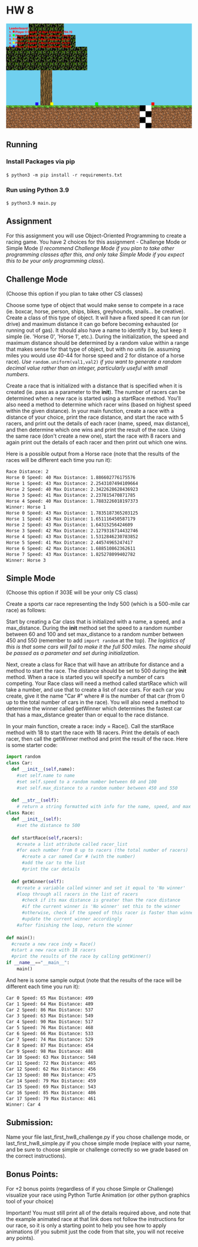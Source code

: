 # HW 8
![HW_8_Output_Screenshot.png](./HW_8_Output_ScreenShot.png)

## Running
### Install Packages via pip
`$ python3 -m pip install -r requirements.txt`

### Run using Python 3.9
`$ python3.9 main.py`

## Assignment
For this assignment you will use Object-Oriented Programming to create a racing game. You have 2 choices for this assignment - Challenge Mode or Simple Mode (_I recommend Challenge Mode if you plan to take other programming classes after this, and only take Simple Mode if you expect this to be your only programming class_).

## Challenge Mode
(Choose this option if you plan to take other CS classes)

Choose some type of object that would make sense to compete in a race (ie. boxcar, horse, person, ships, bikes, greyhounds, snails... be creative). Create a class of this type of object. It will have a fixed speed it can run (or drive) and maximum distance it can go before becoming exhausted (or running out of gas). It should also have a name to identify it by, but keep it simple (ie. 'Horse 0', 'Horse 1', etc.). During the initialization, the speed and maximum distance should be determined by a random value within a range that makes sense for that type of object, but with no units (ie. assuming miles you would use 40-44 for horse speed and 2 for distance of a horse race). _Use_ `random.uniform(val1,val2)` _if you want to generate a random decimal value rather than an integer, particularly useful with small numbers_.

Create a race that is initialized with a distance that is specified when it is created (ie. pass as a parameter to the __init__). The number of racers can be determined when a new race is started using a startRace method. You'll also need a method to determine which racer wins (based on highest speed within the given distance). In your main function, create a race with a distance of your choice, print the race distance, and start the race with 5 racers, and print out the details of each racer (name, speed, max distance), and then determine which one wins and print the result of the race. Using the same race (don't create a new one), start the race with 8 racers and again print out the details of each racer and then print out which one wins.

Here is a possible output from a Horse race (note that the results of the races will be different each time you run it):
```
Race Distance: 2
Horse 0 Speed: 40 Max Distance: 1.886602776175576
Horse 1 Speed: 43 Max Distance: 2.2543107494109664
Horse 2 Speed: 40 Max Distance: 2.3422628628436923
Horse 3 Speed: 41 Max Distance: 2.237815470871785
Horse 4 Speed: 40 Max Distance: 1.7883226018197373
Winner: Horse 1
Horse 0 Speed: 43 Max Distance: 1.7835187365203125
Horse 1 Speed: 43 Max Distance: 1.651116450587179
Horse 2 Speed: 43 Max Distance: 1.64315256424609
Horse 3 Speed: 42 Max Distance: 2.1279316714432746
Horse 4 Speed: 43 Max Distance: 1.5312846230783852
Horse 5 Speed: 41 Max Distance: 2.44574965247417
Horse 6 Speed: 42 Max Distance: 1.688510862362611
Horse 7 Speed: 43 Max Distance: 1.825278099402782
Winner: Horse 3
```


## Simple Mode
(Choose this option if 303E will be your only CS class)

Create a sports car race representing the Indy 500 (which is a 500-mile car race) as follows:

Start by creating a Car class that is initialized with a name, a speed, and a max_distance. During the __init__ method set the speed to a random number between 60 and 100 and set max_distance to a random number between 450 and 550 (remember to add `import random` at the top). _The logistics of this is that some cars will fail to make it the full 500 miles. The name should be passed as a parameter and set during initialization_.

Next, create a class for Race that will have an attribute for distance and a method to start the race. The distance should be set to 500 during the __init__ method. When a race is started you will specify a number of cars competing. Your Race class will need a method called startRace which will take a number, and use that to create a list of race cars. For each car you create, give it the name "Car #" where # is the number of that car (from 0 up to the total number of cars in the race). You will also need a method to determine the winner called getWinner which determines the fastest car that has a max_distance greater than or equal to the race distance.

In your main function, create a race: indy = Race(). Call the startRace method with 18 to start the race with 18 racers. Print the details of each racer, then call the getWinner method and print the result of the race. Here is some starter code:
```python
import random
class Car:
  def __init__(self,name):
    #set self.name to name
    #set self.speed to a random number between 60 and 100
    #set self.max_distance to a random number between 450 and 550
    
  def __str__(self):
    # return a string formatted with info for the name, speed, and max distance
class Race:
  def __init__(self):
    #set the distance to 500
    
  def startRace(self,racers):
    #create a list attribute called racer_list
    #for each number from 0 up to racers (the total number of racers)
      #create a car named Car # (with the number)
      #add the car to the list
      #print the car details
    
  def getWinner(self):
    #create a variable called winner and set it equal to 'No winner'
    #loop through all racers in the list of racers
      #check if its max distance is greater than the race distance
      #if the current winner is 'No winner' set this to the winner
      #otherwise, check if the speed of this racer is faster than winner.speed
      #update the current winner accordingly
    #after finishing the loop, return the winner
    
def main():
  #create a new race indy = Race()
  #start a new race with 18 racers
  #print the results of the race by calling getWinner()
if __name__=="__main__":
    main()
```

And here is some sample output (note that the results of the race will be different each time you run it):
```
Car 0 Speed: 65 Max Distance: 499
Car 1 Speed: 64 Max Distance: 489
Car 2 Speed: 86 Max Distance: 537
Car 3 Speed: 63 Max Distance: 549
Car 4 Speed: 90 Max Distance: 517
Car 5 Speed: 76 Max Distance: 468
Car 6 Speed: 66 Max Distance: 533
Car 7 Speed: 74 Max Distance: 529
Car 8 Speed: 87 Max Distance: 454
Car 9 Speed: 98 Max Distance: 488
Car 10 Speed: 63 Max Distance: 548
Car 11 Speed: 72 Max Distance: 465
Car 12 Speed: 62 Max Distance: 456
Car 13 Speed: 80 Max Distance: 475
Car 14 Speed: 79 Max Distance: 459
Car 15 Speed: 69 Max Distance: 543
Car 16 Speed: 85 Max Distance: 486
Car 17 Speed: 79 Max Distance: 461
Winner: Car 4
```


## Submission:
Name your file last_first_hw8_challenge.py if you chose challenge mode, or last_first_hw8_simple.py if you chose simple mode (replace with your name, and be sure to choose simple or challenge correctly so we grade based on the correct instructions).

## Bonus Points:
For +2 bonus points (regardless of if you chose Simple or Challenge) visualize your race using Python Turtle Animation (or other python graphics tool of your choice)

Important! You must still print all of the details required above, and note that the example animated race at that link does not follow the instructions for our race, so it is only a starting point to help you see how to apply animations (if you submit just the code from that site, you will not receive any points).